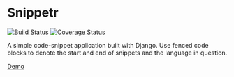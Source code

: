 Snippetr
========

[![Build Status](https://travis-ci.org/matthewbdaly/Snippetr.svg?branch=master)](https://travis-ci.org/matthewbdaly/Snippetr)
[![Coverage Status](https://coveralls.io/repos/matthewbdaly/Snippetr/badge.png?branch=master)](https://coveralls.io/r/matthewbdaly/Snippetr?branch=master)

A simple code-snippet application built with Django. Use fenced code blocks to denote the start and end of snippets and the language in question.

[Demo](http://snippetr.shellshocked.info/)
